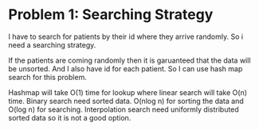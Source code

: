 # Problem 1: Searching Strategy
I have to search for patients by their id where they arrive randomly. So i need a searching strategy.

If the patients are coming randomly then it is garuanteed that the data will be unsorted. And I also have id for each patient. So I can use hash map search for this problem. 

Hashmap will take O(1) time for lookup where linear search will take O(n) time. Binary search need sorted data. O(nlog n) for sorting the data and O(log n) for searching. Interpolation search need uniformly distributed sorted data so it is not a good option. 